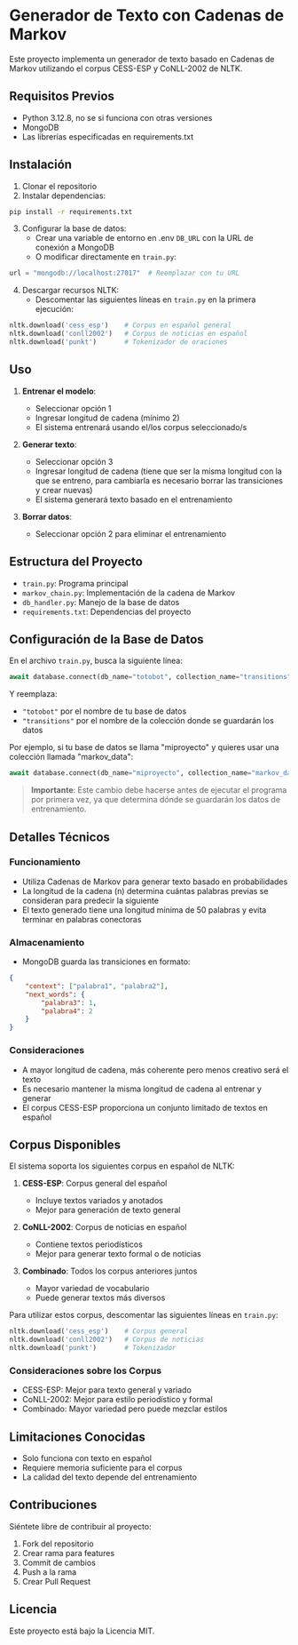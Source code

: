 # Generador de Texto con Cadenas de Markov

Este proyecto implementa un generador de texto basado en Cadenas de Markov utilizando el corpus CESS-ESP y CoNLL-2002 de NLTK.

## Requisitos Previos

- Python 3.12.8, no se si funciona con otras versiones
- MongoDB
- Las librerías especificadas en requirements.txt

## Instalación

1. Clonar el repositorio
2. Instalar dependencias:
```bash
pip install -r requirements.txt
```

3. Configurar la base de datos:
   - Crear una variable de entorno en .env `DB_URL` con la URL de conexión a MongoDB
   - O modificar directamente en `train.py`:
```python
url = "mongodb://localhost:27017"  # Reemplazar con tu URL
```

4. Descargar recursos NLTK:
   - Descomentar las siguientes líneas en `train.py` en la primera ejecución:
```python
nltk.download('cess_esp')    # Corpus en español general
nltk.download('conll2002')   # Corpus de noticias en español
nltk.download('punkt')       # Tokenizador de oraciones
```

## Uso

1. **Entrenar el modelo**:
   - Seleccionar opción 1
   - Ingresar longitud de cadena (mínimo 2)
   - El sistema entrenará usando el/los corpus seleccionado/s

2. **Generar texto**:
   - Seleccionar opción 3
   - Ingresar longitud de cadena (tiene que ser la misma longitud con la que se entreno, para cambiarla es necesario borrar las transiciones y crear nuevas)
   - El sistema generará texto basado en el entrenamiento

3. **Borrar datos**:
   - Seleccionar opción 2 para eliminar el entrenamiento

## Estructura del Proyecto

- `train.py`: Programa principal
- `markov_chain.py`: Implementación de la cadena de Markov
- `db_handler.py`: Manejo de la base de datos
- `requirements.txt`: Dependencias del proyecto

## Configuración de la Base de Datos

En el archivo `train.py`, busca la siguiente línea:

```python
await database.connect(db_name="totobot", collection_name="transitions")
```

Y reemplaza:
- `"totobot"` por el nombre de tu base de datos
- `"transitions"` por el nombre de la colección donde se guardarán los datos

Por ejemplo, si tu base de datos se llama "miproyecto" y quieres usar una colección llamada "markov_data":

```python
await database.connect(db_name="miproyecto", collection_name="markov_data")
```

> **Importante**: Este cambio debe hacerse antes de ejecutar el programa por primera vez, ya que determina dónde se guardarán los datos de entrenamiento.

## Detalles Técnicos

### Funcionamiento
- Utiliza Cadenas de Markov para generar texto basado en probabilidades
- La longitud de la cadena (n) determina cuántas palabras previas se consideran para predecir la siguiente
- El texto generado tiene una longitud mínima de 50 palabras y evita terminar en palabras conectoras

### Almacenamiento
- MongoDB guarda las transiciones en formato:
```json
{
    "context": ["palabra1", "palabra2"],
    "next_words": {
        "palabra3": 1,
        "palabra4": 2
    }
}
```

### Consideraciones
- A mayor longitud de cadena, más coherente pero menos creativo será el texto
- Es necesario mantener la misma longitud de cadena al entrenar y generar
- El corpus CESS-ESP proporciona un conjunto limitado de textos en español

## Corpus Disponibles

El sistema soporta los siguientes corpus en español de NLTK:

1. **CESS-ESP**: Corpus general del español
   - Incluye textos variados y anotados
   - Mejor para generación de texto general

2. **CoNLL-2002**: Corpus de noticias en español
   - Contiene textos periodísticos
   - Mejor para generar texto formal o de noticias

3. **Combinado**: Todos los corpus anteriores juntos
   - Mayor variedad de vocabulario
   - Puede generar textos más diversos

Para utilizar estos corpus, descomentar las siguientes líneas en `train.py`:

```python
nltk.download('cess_esp')    # Corpus general
nltk.download('conll2002')   # Corpus de noticias
nltk.download('punkt')       # Tokenizador
```

### Consideraciones sobre los Corpus
- CESS-ESP: Mejor para texto general y variado
- CoNLL-2002: Mejor para estilo periodístico y formal
- Combinado: Mayor variedad pero puede mezclar estilos

## Limitaciones Conocidas

- Solo funciona con texto en español
- Requiere memoria suficiente para el corpus
- La calidad del texto depende del entrenamiento

## Contribuciones

Siéntete libre de contribuir al proyecto:
1. Fork del repositorio
2. Crear rama para features
3. Commit de cambios
4. Push a la rama
5. Crear Pull Request

## Licencia

Este proyecto está bajo la Licencia MIT.
